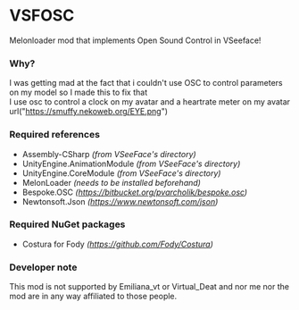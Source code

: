 # VSFOSC
Melonloader mod that implements Open Sound Control in VSeeface!

### Why?
I was getting mad at the fact that i couldn't use OSC to control parameters on my model so I made this to fix that
<br />
I use osc to control a clock on my avatar and a heartrate meter on my avatar
url("https://smuffy.nekoweb.org/EYE.png")

### Required references
- Assembly-CSharp *(from VSeeFace's directory)*
- UnityEngine.AnimationModule *(from VSeeFace's directory)*
- UnityEngine.CoreModule *(from VSeeFace's directory)*
- MelonLoader *(needs to be installed beforehand)*
- Bespoke.OSC *(https://bitbucket.org/pvarcholik/bespoke.osc)*
- Newtonsoft.Json *(https://www.newtonsoft.com/json)*

### Required NuGet packages
- Costura for Fody *(https://github.com/Fody/Costura)*

### Developer note
This mod is not supported by Emiliana_vt or Virtual_Deat and nor me nor the mod are in any way affiliated to those people.
